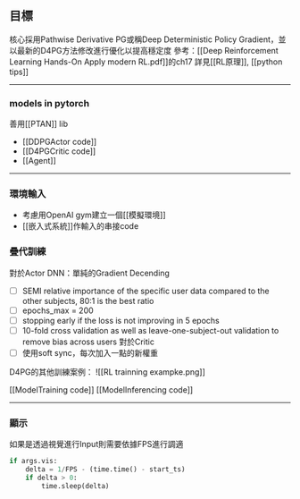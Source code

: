 ## 目標
核心採用Pathwise Derivative PG或稱Deep Deterministic Policy Gradient，並以最新的D4PG方法修改進行優化以提高穩定度
參考：[[Deep Reinforcement Learning Hands-On Apply modern RL.pdf]]的ch17
詳見[[RL原理]], [[python tips]]

---
### models in pytorch
善用[[PTAN]] lib
- [[DDPGActor code]]
- [[D4PGCritic code]]
- [[Agent]]

---
### 環境輸入
- 考慮用OpenAI gym建立一個[[模擬環境]]
- [[嵌入式系統]]作輸入的串接code


### 疊代訓練
對於Actor DNN：單純的Gradient Decending
- [ ] SEMI relative importance of the specific user data compared to the other subjects, 80:1 is the best ratio
- [ ] epochs_max = 200
- [ ] stopping early if the loss is not improving in 5 epochs
- [ ] 10-fold cross validation as well as leave-one-subject-out validation to remove bias across users
對於Critic
- [ ] 使用soft sync，每次加入一點的新權重

D4PG的其他訓練案例：
![[RL trainning exampke.png]]

[[ModelTraining code]]
[[ModelInferencing code]]

---
### 顯示
如果是透過視覺進行Input則需要依據FPS進行調適
```python
if args.vis:
	delta = 1/FPS - (time.time() - start_ts) 
	if delta > 0:
		time.sleep(delta)
```